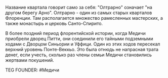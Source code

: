 Название квартала говорит само за себя: "Олтрарно" означает "на другом берегу Арно". Олтрарно - один из самых старых кварталов Флоренции. Там располагается множество рамесленных мастерских, а также монастырь и церковь Санто-Спирито.

В более поздний период флорентийской истории, когда Медичи приобрели дворец Питти, они соединили его тайными подземными ходами с Дворцом Синьории и Уффици. Один из этих ходов пересекал верхний уровень Понте-Веккьо. Это была отнюдь не напрасная трата денег, если учесть, сколько раз члены семьи Медичи становились жертвами покушений.












TEG FOUNDER:
#Медичи